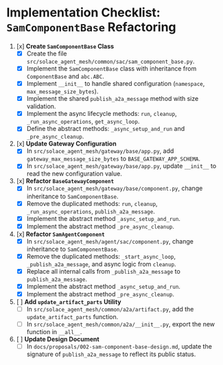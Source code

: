 # Implementation Checklist: `SamComponentBase` Refactoring

1.  [x] **Create `SamComponentBase` Class**
    -   [x] Create the file `src/solace_agent_mesh/common/sac/sam_component_base.py`.
    -   [x] Implement the `SamComponentBase` class with inheritance from `ComponentBase` and `abc.ABC`.
    -   [x] Implement `__init__` to handle shared configuration (`namespace`, `max_message_size_bytes`).
    -   [x] Implement the shared `publish_a2a_message` method with size validation.
    -   [x] Implement the async lifecycle methods: `run`, `cleanup`, `_run_async_operations`, `get_async_loop`.
    -   [x] Define the abstract methods: `_async_setup_and_run` and `_pre_async_cleanup`.

2.  [x] **Update Gateway Configuration**
    -   [x] In `src/solace_agent_mesh/gateway/base/app.py`, add `gateway_max_message_size_bytes` to `BASE_GATEWAY_APP_SCHEMA`.
    -   [x] In `src/solace_agent_mesh/gateway/base/app.py`, update `__init__` to read the new configuration value.

3.  [x] **Refactor `BaseGatewayComponent`**
    -   [x] In `src/solace_agent_mesh/gateway/base/component.py`, change inheritance to `SamComponentBase`.
    -   [x] Remove the duplicated methods: `run`, `cleanup`, `_run_async_operations`, `publish_a2a_message`.
    -   [x] Implement the abstract method `_async_setup_and_run`.
    -   [x] Implement the abstract method `_pre_async_cleanup`.

4.  [x] **Refactor `SamAgentComponent`**
    -   [x] In `src/solace_agent_mesh/agent/sac/component.py`, change inheritance to `SamComponentBase`.
    -   [x] Remove the duplicated methods: `_start_async_loop`, `_publish_a2a_message`, and async logic from `cleanup`.
    -   [x] Replace all internal calls from `_publish_a2a_message` to `publish_a2a_message`.
    -   [x] Implement the abstract method `_async_setup_and_run`.
    -   [x] Implement the abstract method `_pre_async_cleanup`.

5.  [ ] **Add `update_artifact_parts` Utility**
    -   [ ] In `src/solace_agent_mesh/common/a2a/artifact.py`, add the `update_artifact_parts` function.
    -   [ ] In `src/solace_agent_mesh/common/a2a/__init__.py`, export the new function in `__all__`.

6.  [ ] **Update Design Document**
    -   [ ] In `docs/proposals/002-sam-component-base-design.md`, update the signature of `publish_a2a_message` to reflect its public status.
